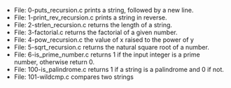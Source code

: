 * File: 0-puts_recursion.c prints a string, followed by a new line.
* File: 1-print_rev_recursion.c prints a string in reverse.
* File: 2-strlen_recursion.c returns the length of a string.
* File: 3-factorial.c returns the factorial of a given number.
* File: 4-pow_recursion.c the value of x raised to the power of y
* File: 5-sqrt_recursion.c returns the natural square root of a number.
* File: 6-is_prime_number.c  returns 1 if the input integer is a prime number, otherwise return 0.
* File: 100-is_palindrome.c returns 1 if a string is a palindrome and 0 if not.
* File: 101-wildcmp.c  compares two strings 
